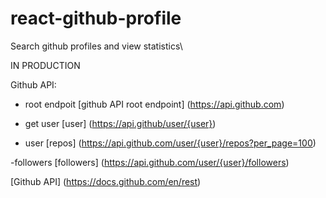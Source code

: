 # react-github-profile

Search github profiles and view statistics\

IN PRODUCTION

Github API:

- root endpoit
    [github API root endpoint] (https://api.github.com)

- get user
    [user] (https://api.github/user/{user})

- user
    [repos] (https://api.github.com/user/{user}/repos?per_page=100)

-followers 
    [followers] (https://api.github.com/user/{user}/followers)




[Github API] (https://docs.github.com/en/rest)
